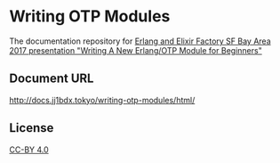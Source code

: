 # Writing OTP Modules

The documentation repository for
[Erlang and Elixir Factory SF Bay Area 2017 presentation "Writing A New Erlang/OTP Module for Beginners"](http://www.erlang-factory.com/sfbay2017/kenji-rikitake.html)

## Document URL

http://docs.jj1bdx.tokyo/writing-otp-modules/html/

## License

[CC-BY 4.0](https://creativecommons.org/licenses/by/4.0/)
